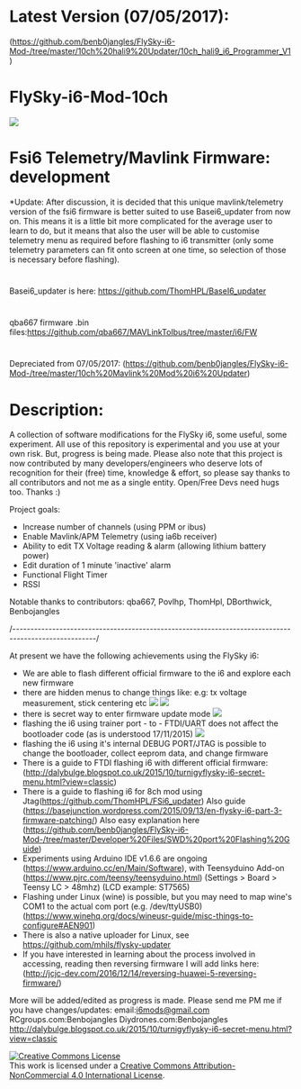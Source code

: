 # Latest Version (07/05/2017):
(https://github.com/benb0jangles/FlySky-i6-Mod-/tree/master/10ch%20hali9%20Updater/10ch_hali9_i6_Programmer_V1)
#
# FlySky-i6-Mod-10ch
![](https://github.com/benb0jangles/FlySky-i6-Mod-/blob/master/Images%20for%20readme/mod-i6-snap.jpg)
#
# Fsi6 Telemetry/Mavlink Firmware: development
*Update: After discussion, it is decided that this unique mavlink/telemetry version of the fsi6 firmware is better suited to use Basei6_updater from now on. This means it is a little bit more complicated for the average user to learn to do, but it means that also the user will be able to customise telemetry menu as required before flashing to i6 transmitter (only some telemetry parameters can fit onto screen at one time, so selection of those is necessary before flashing). 
#
Basei6_updater is here: https://github.com/ThomHPL/BaseI6_updater
#
qba667 firmware .bin files:https://github.com/qba667/MAVLinkToIbus/tree/master/i6/FW 
#
Depreciated from 07/05/2017:
(https://github.com/benb0jangles/FlySky-i6-Mod-/tree/master/10ch%20Mavlink%20Mod%20i6%20Updater)
##
# Description:
A collection of software modifications for the FlySky i6, some useful, some experiment. All use of this repository is experimental and you use at your own risk. But, progress is being made. Please also note that this project is now contributed by many developers/engineers who deserve lots of recognition for their (free) time, knowledge & effort, so please say thanks to all contributors and not me as a single entity. Open/Free Devs need hugs too. Thanks :)

Project goals:
- Increase number of channels (using PPM or ibus)
- Enable Mavlink/APM Telemetry (using ia6b receiver)
- Ability to edit TX Voltage reading & alarm (allowing lithium battery power)
- Edit duration of 1 minute 'inactive' alarm
- Functional Flight Timer
- RSSI



Notable thanks to contributors:
qba667, Povlhp, ThomHpl, DBorthwick, Benbojangles

/-----------------------------------------------------------------------------------------------------/

At present we have the following achievements using the FlySky i6:
- We are able to flash different official firmware to the i6 and explore each new firmware
- there are hidden menus to change things like: e.g: tx voltage measurement, stick centering etc
![](http://3.bp.blogspot.com/-Nj7mgAIT7MA/Vh5VKxS7OHI/AAAAAAAAEws/Srsql8ZaRrE/s1600/i6-tx.jpg)
![](http://4.bp.blogspot.com/-2-VoNcjyxok/Vh5ZktnN3WI/AAAAAAAAEw8/HZ8-ryeElaA/s1600/1menu-i6.jpg)
- there is secret way to enter firmware update mode ![](http://4.bp.blogspot.com/-L71EbAD5BOw/VjwdEn_-eOI/AAAAAAAAEys/0qlKbKI8ZUk/s1600/i6-firmware-mode-pic.jpg)
- flashing the i6 using trainer port - to - FTDI/UART does not affect the bootloader code (as is understood 17/11/2015)
![](http://4.bp.blogspot.com/-8cAZaMrxo7E/VOfhg4rcxlI/AAAAAAAADd4/MQmE-XY-Oo0/s1600/flysky-diy-cable.jpg)
- flashing the i6 using it's internal DEBUG PORT/JTAG is possible to change the bootloader, collect eeprom data, and change firmware
- There is a guide to FTDI flashing i6 with different official firmware: (http://dalybulge.blogspot.co.uk/2015/10/turnigyflysky-i6-secret-menu.html?view=classic)
- There is a guide to flashing i6 for 8ch mod using Jtag(https://github.com/ThomHPL/FSi6_updater) Also guide (https://basejunction.wordpress.com/2015/09/13/en-flysky-i6-part-3-firmware-patching/) Also easy explanation here (https://github.com/benb0jangles/FlySky-i6-Mod-/tree/master/Developer%20Files/SWD%20port%20Flashing%20Guide)
- Experiments using Arduino IDE v1.6.6 are ongoing (https://www.arduino.cc/en/Main/Software), with Teensyduino Add-on (https://www.pjrc.com/teensy/teensyduino.html) (Settings > Board > Teensy LC > 48mhz) (LCD example: ST7565)
- Flashing under Linux (wine) is possible, but you may need to map wine's COM1 to the actual com port (e.g. /dev/ttyUSB0)
(https://www.winehq.org/docs/wineusr-guide/misc-things-to-configure#AEN901)
- There is also a native uploader for Linux, see https://github.com/mhils/flysky-updater
- If you have interested in learning about the process involved in accessing, reading then reversing firmware I will add links here:
(http://jcjc-dev.com/2016/12/14/reversing-huawei-5-reversing-firmware/)

More will be added/edited as progress is made. Please send me PM me if you have changes/updates: 
email:i6mods@gmail.com
RCgroups.com:Benbojangles
Diydrones.com:Benbojangles
http://dalybulge.blogspot.co.uk/2015/10/turnigyflysky-i6-secret-menu.html?view=classic

<a rel="license" href="http://creativecommons.org/licenses/by-nc/4.0/"><img alt="Creative Commons License" style="border-width:0" src="https://i.creativecommons.org/l/by-nc/4.0/88x31.png" /></a><br />This work is licensed under a <a rel="license" href="http://creativecommons.org/licenses/by-nc/4.0/">Creative Commons Attribution-NonCommercial 4.0 International License</a>.
